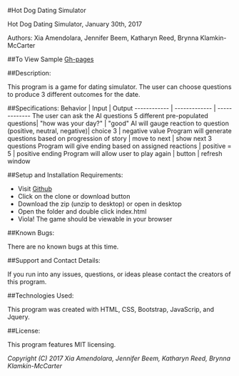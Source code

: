 #Hot Dog Dating Simulator

Hot Dog Dating Simulator, January 30th, 2017

Authors: Xia Amendolara, Jennifer Beem, Katharyn Reed, Brynna Klamkin-McCarter

##To View Sample
[Gh-pages](https://katharynreed.github.io/wurstdate)

##Description:

This program is a game for dating simulator. The user can choose questions to produce 3 different outcomes for the date.


##Specifications:
Behavior | Input | Output
------------ | ------------- | -------------
The user can ask the AI questions 5 different pre-populated questions| "how was your day?" | "good"
AI will gauge reaction to question (positive, neutral, negative)| choice 3 | negative value
Program will generate questions based on progression of story | move to next | show next 3 questions
Program will give ending based on assigned reactions | positive = 5 | positive ending
Program will allow user to play again | button | refresh window


##Setup and Installation Requirements:

* Visit [Github](https://github.com/katharynreed/wurstdate)
* Click on the clone or download button
* Download the zip (unzip to desktop) or open in desktop
* Open the folder and double click index.html
* Viola! The game should be viewable in your browser

##Known Bugs:

There are no known bugs at this time.

##Support and Contact Details:

If you run into any issues, questions, or ideas please contact the creators of this program.

##Technologies Used:

This program was created with HTML, CSS, Bootstrap, JavaScrip, and Jquery.

##License:

This program features MIT licensing.

*Copyright (C) 2017 Xia Amendolara, Jennifer Beem, Katharyn Reed, Brynna Klamkin-McCarter*
